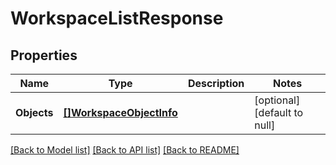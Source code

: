 # WorkspaceListResponse

## Properties
Name | Type | Description | Notes
------------ | ------------- | ------------- | -------------
**Objects** | [**[]WorkspaceObjectInfo**](WorkspaceObjectInfo.md) |  | [optional] [default to null]

[[Back to Model list]](../README.md#documentation-for-models) [[Back to API list]](../README.md#documentation-for-api-endpoints) [[Back to README]](../README.md)


